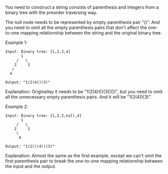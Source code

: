 You need to construct a string consists of parenthesis and integers from a binary tree with the preorder traversing way.

The null node needs to be represented by empty parenthesis pair "()". And you need to omit all the empty parenthesis pairs that don't affect the one-to-one mapping relationship between the string and the original binary tree.

Example 1:

~~~
Input: Binary tree: [1,2,3,4]
       1
     /   \
    2     3
   /
  4

Output: "1(2(4))(3)"
~~~

Explanation: Originallay it needs to be "1(2(4)())(3()())",
but you need to omit all the unnecessary empty parenthesis pairs.
And it will be "1(2(4))(3)".

Example 2:

~~~
Input: Binary tree: [1,2,3,null,4]
       1
     /   \
    2     3
     \
      4

Output: "1(2()(4))(3)"
~~~

Explanation: Almost the same as the first example,
except we can't omit the first parenthesis pair to break the one-to-one mapping relationship between the input and the output.
